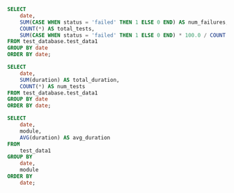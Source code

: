 ```sql tabel6
SELECT
    date,
    SUM(CASE WHEN status = 'failed' THEN 1 ELSE 0 END) AS num_failures,
    COUNT(*) AS total_tests,
    SUM(CASE WHEN status = 'failed' THEN 1 ELSE 0 END) * 100.0 / COUNT(*) AS failure_rate_percentage
FROM test_database.test_data1
GROUP BY date
ORDER BY date;
```

```sql table7
SELECT
    date,
    SUM(duration) AS total_duration,
    COUNT(*) AS num_tests
FROM test_database.test_data1
GROUP BY date
ORDER BY date;
```

```sql table8
SELECT
    date,
    module,
    AVG(duration) AS avg_duration
FROM
    test_data1
GROUP BY
    date,
    module
ORDER BY
    date;
```


<LineChart
    data={table7}
    y="total_duration"
    title="Total Duration of Tests by Month"
/>

<LineChart
    data={table8} 
    x="date" 
    y="duration"
    yAxisTitle="Duration (seconds)" 
    series="module"
    step={true} 
/>
